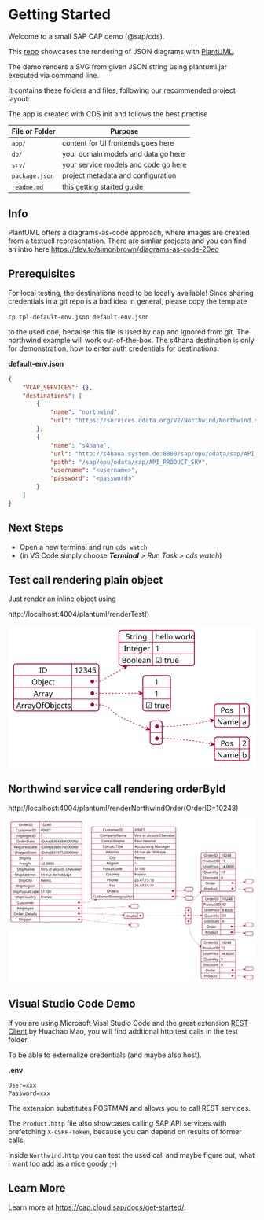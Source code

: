 # Getting Started

Welcome to a small SAP CAP demo (@sap/cds).

This [repo](https://github.com/hschaefer123/cap-plantuml) showcases the rendering of JSON diagrams with [PlantUML](https://plantuml.com/de/).

The demo renders a SVG from given JSON string using plantuml.jar executed via command line.

It contains these folders and files, following our recommended project layout:

The app is created with CDS init and follows the best practise

File or Folder | Purpose
---------|----------
`app/` | content for UI frontends goes here <not used>
`db/` | your domain models and data go here <not used>
`srv/` | your service models and code go here
`package.json` | project metadata and configuration
`readme.md` | this getting started guide

## Info
PlantUML offers a diagrams-as-code approach, where images are created from a textuell representation.
There are simliar projects and you can find an intro here
https://dev.to/simonbrown/diagrams-as-code-20eo

## Prerequisites

For local testing, the destinations need to be locally available!
Since sharing credentials in a git repo is a bad idea in general, please copy the template 

```cp tpl-default-env.json default-env.json```

to the used one, because this file is used by cap and ignored from git.
The northwind example will work out-of-the-box. 
The s4hana destination is only for demonstration, how to enter auth credentials for destinations.

**default-env.json**
```json
{
    "VCAP_SERVICES": {},
    "destinations": [
        {
            "name": "northwind",
            "url": "https://services.odata.org/V2/Northwind/Northwind.svc"
        },
        {
            "name": "s4hana",
            "url": "http://s4hana.system.de:8000/sap/opu/odata/sap/API_PRODUCT_SRV",
            "path": "/sap/opu/odata/sap/API_PRODUCT_SRV",
            "username": "<username>",
            "password": "<password>"
        }
    ]
}
```

## Next Steps
- Open a new terminal and run `cds watch` 
- (in VS Code simply choose _**Terminal** > Run Task > cds watch_)

## Test call rendering plain object
Just render an inline object using 

http://localhost:4004/plantuml/renderTest()

![svg](./doc/Test.svg "Test Diagram")

## Northwind service call rendering orderById

http://localhost:4004/plantuml/renderNorthwindOrder(OrderID=10248)

![svg](./doc/NorthwindOrder.svg "Order Diagram")

## Visual Studio Code Demo
If you are using Microsoft Visal Studio Code and the great extension 
[REST Client](https://marketplace.visualstudio.com/items?itemName=humao.rest-client) by Huachao Mao,
you will find addtional http test calls in the test folder.

To be able to externalize credentials (and maybe also host).

**.env**
```
User=xxx
Password=xxx
```

The extension substitutes POSTMAN and allows you to call REST services.

The ```Product.http``` file also showcases calling SAP API services with prefetching ```X-CSRF-Token```,
because you can depend on results of former calls.

Inside ```Northwind.http``` you can test the used call and maybe figure out, what i want too add as a nice goody ;-)

## Learn More

Learn more at https://cap.cloud.sap/docs/get-started/.
